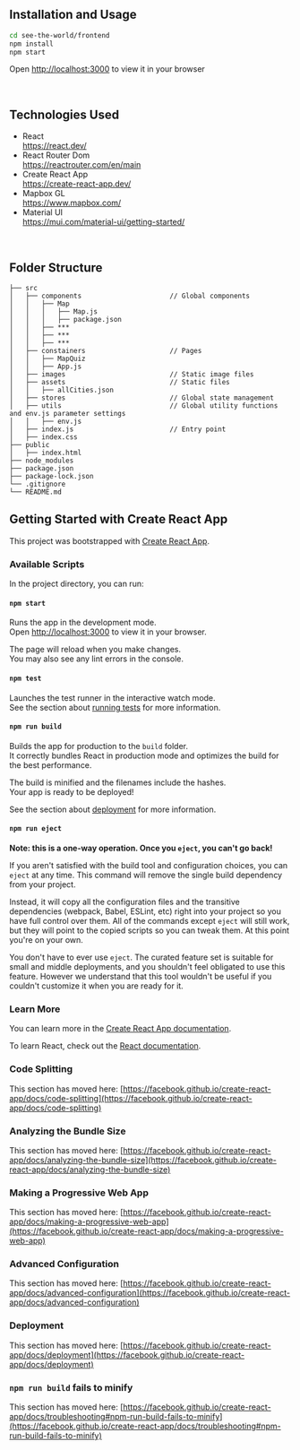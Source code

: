 ## Installation and Usage

```bash
cd see-the-world/frontend
npm install
npm start
```

Open [http://localhost:3000](http://localhost:3000) to view it in your browser

&emsp;

## Technologies Used

- React\
  <https://react.dev/>
- React Router Dom\
  <https://reactrouter.com/en/main>
- Create React App\
  <https://create-react-app.dev/>
- Mapbox GL\
  <https://www.mapbox.com/>
- Material UI\
  <https://mui.com/material-ui/getting-started/>

&emsp;

## Folder Structure
```
├── src      
│   ├── components                      // Global components
│   │   ├── Map  
│   │   │   ├── Map.js  
│   │   │   ├── package.json  
│   │   ├── ***  
│   │   ├── ***
│   │   ├── ***
│   ├── constainers                     // Pages
│   │   ├── MapQuiz  
│   │   ├── App.js  
│   ├── images                          // Static image files
│   ├── assets                          // Static files
│   │   ├── allCities.json  
│   ├── stores                          // Global state management
│   ├── utils                           // Global utility functions and env.js parameter settings 
│   │   ├── env.js          
│   ├── index.js                        // Entry point
│   ├── index.css  
├── public  
│   ├── index.html  
├── node_modules  
├── package.json  
├── package-lock.json   
└── .gitignore  
└── README.md   
```
## Getting Started with Create React App

This project was bootstrapped with [Create React App](https://github.com/facebook/create-react-app).

### Available Scripts

In the project directory, you can run:

#### `npm start`

Runs the app in the development mode.\
Open [http://localhost:3000](http://localhost:3000) to view it in your browser.

The page will reload when you make changes.\
You may also see any lint errors in the console.

#### `npm test`

Launches the test runner in the interactive watch mode.\
See the section about [running tests](https://facebook.github.io/create-react-app/docs/running-tests) for more information.

#### `npm run build`

Builds the app for production to the `build` folder.\
It correctly bundles React in production mode and optimizes the build for the best performance.

The build is minified and the filenames include the hashes.\
Your app is ready to be deployed!

See the section about [deployment](https://facebook.github.io/create-react-app/docs/deployment) for more information.

#### `npm run eject`

**Note: this is a one-way operation. Once you `eject`, you can't go back!**

If you aren't satisfied with the build tool and configuration choices, you can `eject` at any time. This command will remove the single build dependency from your project.

Instead, it will copy all the configuration files and the transitive dependencies (webpack, Babel, ESLint, etc) right into your project so you have full control over them. All of the commands except `eject` will still work, but they will point to the copied scripts so you can tweak them. At this point you're on your own.

You don't have to ever use `eject`. The curated feature set is suitable for small and middle deployments, and you shouldn't feel obligated to use this feature. However we understand that this tool wouldn't be useful if you couldn't customize it when you are ready for it.

### Learn More

You can learn more in the [Create React App documentation](https://facebook.github.io/create-react-app/docs/getting-started).

To learn React, check out the [React documentation](https://reactjs.org/).

### Code Splitting

This section has moved here: [https://facebook.github.io/create-react-app/docs/code-splitting](https://facebook.github.io/create-react-app/docs/code-splitting)

### Analyzing the Bundle Size

This section has moved here: [https://facebook.github.io/create-react-app/docs/analyzing-the-bundle-size](https://facebook.github.io/create-react-app/docs/analyzing-the-bundle-size)

### Making a Progressive Web App

This section has moved here: [https://facebook.github.io/create-react-app/docs/making-a-progressive-web-app](https://facebook.github.io/create-react-app/docs/making-a-progressive-web-app)

### Advanced Configuration

This section has moved here: [https://facebook.github.io/create-react-app/docs/advanced-configuration](https://facebook.github.io/create-react-app/docs/advanced-configuration)

### Deployment

This section has moved here: [https://facebook.github.io/create-react-app/docs/deployment](https://facebook.github.io/create-react-app/docs/deployment)

### `npm run build` fails to minify

This section has moved here: [https://facebook.github.io/create-react-app/docs/troubleshooting#npm-run-build-fails-to-minify](https://facebook.github.io/create-react-app/docs/troubleshooting#npm-run-build-fails-to-minify)
